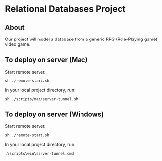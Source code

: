 # Relational Databases Project

## About
Our project will model a database from a generic RPG (Role-Playing game) video game.

## To deploy on server (Mac)

Start remote server.

`sh ./remote-start.sh`

In your local project directory, run:

`sh ./scripts/mac/server-tunnel.sh`

## To deploy on server (Windows)

Start remote server.

`sh ./remote-start.sh`

In your local project directory, run:

`.\scripts\win\server-tunnel.cmd`
